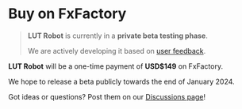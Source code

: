 # Buy on FxFactory

> **LUT Robot** is currently in a **private beta testing phase**.
>
> We are actively developing it based on [user feedback](https://github.com/latenitefilms/lutrobot/issues).

**LUT Robot** will be a one-time payment of **USD$149** on FxFactory.

We hope to release a beta publicly towards the end of January 2024.

Got ideas or questions? Post them on our [Discussions page](https://github.com/latenitefilms/lutrobot/discussions)!